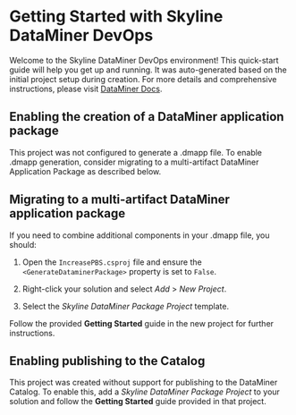 # Getting Started with Skyline DataMiner DevOps

Welcome to the Skyline DataMiner DevOps environment!
This quick-start guide will help you get up and running. It was auto-generated based on the initial project setup during creation.
For more details and comprehensive instructions, please visit [DataMiner Docs](https://docs.dataminer.services/).

## Enabling the creation of a DataMiner application package

This project was not configured to generate a .dmapp file.
To enable .dmapp generation, consider migrating to a multi-artifact DataMiner Application Package as described below.

## Migrating to a multi-artifact DataMiner application package

If you need to combine additional components in your .dmapp file, you should:

1. Open the `IncreasePBS.csproj` file and ensure the `<GenerateDataminerPackage>` property is set to `False`.

1. Right-click your solution and select *Add* > *New Project*.

1. Select the *Skyline DataMiner Package Project* template.

Follow the provided **Getting Started** guide in the new project for further instructions.

## Enabling publishing to the Catalog

This project was created without support for publishing to the DataMiner Catalog.
To enable this, add a *Skyline DataMiner Package Project* to your solution and follow the **Getting Started** guide provided in that project.

